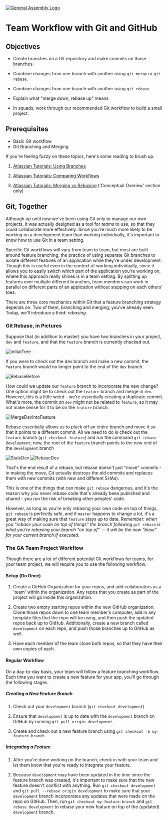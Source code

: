 [![General Assembly Logo](https://camo.githubusercontent.com/1a91b05b8f4d44b5bbfb83abac2b0996d8e26c92/687474703a2f2f692e696d6775722e636f6d2f6b6538555354712e706e67)](https://generalassemb.ly/education/web-development-immersive)

# Team Workflow with Git and GitHub

## Objectives

-   Create branches on a Git repository and make commits on those branches.

-   Combine changes from one branch with another
     using `git merge` or `git rebase`.

-   Combine changes from one branch with another using `git rebase`.

-   Explain what "merge down, rebase up" means

-   In squads, work through our recommended Git workflow
     to build a small project.

## Prerequisites

-   Basic Git workflow
-   Git Branching and Merging

If you're feeling fuzzy on these topics, here's some reading to brush up.

1.  [Atlassian Tutorials: Using Branches](https://www.atlassian.com/git/tutorials/using-branches)

1.  [Atlassian Tutorials: Comparing Workflows](https://www.atlassian.com/git/tutorials/comparing-workflows)

1.  [Atlassian Tutorials: Merging vs Rebasing](https://www.atlassian.com/git/tutorials/merging-vs-rebasing)
      ('Conceptual Overiew' section only)

## Git, Together

Although up until now we've been using Git only to manage our own projects,
 it was actually designed as a tool for _teams_ to use,
 so that they could collaborate more effectively.
Since you're much more likely to be working on a development team
 than working individually, it's important to know
 how to use Git in a team setting.

Specific Git workflows will vary from team to team,
 but most are built around feature branching, the practice of
 using separate Git branches to isolate different features of an application
 while they're under development.
Though this is useful even in the context of working individually,
 since it allows you to easily switch which part of the application
 you're working on, where this approach really shines is in a team setting.
By splitting up features over multiple different branches,
 team members can work in parallel on different parts of an application
 without stepping on each others' toes.

There are three core mechanics within Git that a feature branching strategy
 depends on.
Two of them, branching and merging, you've already seen.
Today, we'll introduce a third: _rebasing_.

### Git Rebase, in Pictures

Suppose that (in addition to master) you have two branches in your project, `dev` and `feature`,
  and that the `feature` branch is currently checked out.

![initialTree](http://i.imgur.com/ysQ8ytk.png)

If you were to check out the dev branch and make a new commit,
 the `feature` branch would no longer point to the end of the `dev` branch.

![RebaseBefore](http://i.imgur.com/mT5eka7.png)

How could we update our `feature` branch to incorporate the new change?
One option might be to check out the `feature` branch and merge in `dev`.
However, this is a little weird - we're essentially creating a duplicate commit.
What's more, the commit on `dev` might not be related to `feature`,
 so it may not make sense for it to be on the `feature` branch.

![MergeDevIntoFeature](http://i.imgur.com/dUmRcgc.png)

Rebase essentially allows us to pluck off an entire branch and move it so that
 it points to a different commit.
All we need to do is check out the `feature` branch (`git checkout feature`)
 and run the command `git rebase development`; now, the root of the `feature` branch
 points to the new end of the `development` branch

![StaleDev](http://i.imgur.com/mT5eka7.png)
![RebaseDev](http://i.imgur.com/GAMQJYu.png)

That's the end result of a rebase, but rebase doesn't just "move" commits - in making the move,
Git actually destroys the old commits and replaces them with new commits
 (with new and different SHAs).

This is one of the things that can make `git rebase` dangerous,
 and it's the reason why you never rebase code that's already been
 published and shared - you run the risk of breaking other peoples' code.

However, as long as you're only rebasing your own code on top of things,
 `git rebase` is perfectly safe, and if `master` happens to change a lot,
 it's a great way of making sure that `feature` stays up to date. _Remember: when you "rebase your code on top of things" the branch following `git rebase` is what you're rebasing your branch "on top of" — it will be the new "base" for your current branch if executed._

### The GA Team Project Workflow

Though there are a lot of different potential Git workflows for teams,
 for your team project, we will require you to use the following workflow.

#### Setup (Do Once)

1.  Create a GitHub Organization for your repos,
      and add collaborators as a 'team' within the organization.
      Any repos that you create as part of the project will go
      inside this organization.

1.  Create two empty starting repos within the new GitHub organization.
     Clone those repos down to one team member's computer,
     add in any template files that the repo will be using,
     and then push the updated repos back up to GitHub.
     Additionally, create a new branch called `development` on each repo,
     and push those branches up to GitHub as well.

1.  Have each member of the team clone both repos,
     so that they have their own copies of each.

#### Regular Workflow

On a day-to-day basis, your team will follow a feature branching workflow.
Each time you want to create a new feature for your app,
 you'll go through the following stages.

##### Creating a New Feature Branch

1.  Check out your `development` branch (`git checkout development`)

1.  Ensure that `development` is up to date with
     the `development` branch on GitHub
     by running `git pull origin development`.

1.  Create and check out a new feature branch using
     `git checkout -b my-feature-branch`

##### Integrating a Feature

1.  After you're done working on the branch,
     check in with your team and let them know that
     you're ready to integrate your feature.

1.  Because `development` may have been updated
     in the time since the feature branch was created,
     it's important to make sure that the new feature doesn't conflict
     with anything.
     Run `git checkout development` and `git pull --rebase origin development` to make sure
     that your `development` branch incorporates any updates that were made
     on the repo on GitHub.
     Then, run `git checkout my-feature-branch` and `git rebase development`
     to rebase your new feature on top of the (updated) `development` branch.

     <!-- Instructor note
  Be sure to emphasize the semantic difference between rebase and pull. (per issue #18)
  You should always use `git pull --rebase` when your changes do not deserve a separate branch.
  Make this distinction known: Your local branch, into which you pull changes, and remote branch, are actually different branches, and git pull is about merging them (through a fetch and merge). When it would be better for any two branches in question to be one branch is where git pull rebase comes into play. You no longer merge, you actually commit one branch on top of the other for unified history.
     -->

1.  If any conflicts were introduced in the previous step,
     work through the code **with your team** and resolve each one;
     when you finish, make a commit.

1.  Now that your branch has been rebased, and you're ready to integrate it,
     push your branch up to GitHub with `git push origin my-feature-branch`.
     and then create a pull request (within your GitHub repo)
     from your feature branch to the `development` branch.

1.  As a team, review the pull request, confirm whether or not
     it can be merged in automatically, and decide whether or not
     to approve the pull request.

     If there are merge conflicts preventing an automatic merge,
     a member of your team will need to resolve those conflicts manually
     on their machine, and then push the newly updated `development` branch
     back up to GitHub.

Once `development` has been updated, other members of the team
 will need to rebase their own feature branches on it (as described in Step 2)
 before they push up those feature branches up to GitHub.

##### Deploying a Working App

Work through the following steps as a team.

1.  Have one member of the team check out `development`
     and pull down the latest version from GitHub.

1.  For this version, check and make sure that the application is working.
     If you have tests, run them.

1.  When you're satisfied that the app is ready to deploy,
     check out the `master` branch and run `git merge development`.

1.  Push the finished version of your code up to GitHub
     (`git push origin master`).

1.  Deploy!

    _If this is your back-end repo,_
    _run `heroku create` to set up a new repo on Heroku,_
    _and push to it by running `git push heroku master`._
    _If this is your front-end repo, test your build with `grunt build`,_
    _then run `grunt deploy`_

##### GENERAL GUIDELINES

-   **Always** branch by feature. Each branch should have a feature in mind, i.e. auth, book-single, book-collection, etc...,
    and that feature should be completed fully before it's merged into development.

-   **Always** pull before a merge or rebase.

-   **Never** work directly on either `development` or `master`.

-   **Never** share feature branches;
     if you need two people to work on the same feature,
     they should pair program on the same machine.

-   **Never _ever_** rebase code that's been published.
    Remember, 'merge down, rebase up'!

### Lab : Using the GA Team
 Project Workflow

To practice the workflow we've prescribed for you,
 your team will now follow it to create a simple front-end app
 that (in response to a button-click) uses AJAX
 to GET data from [this API endpoint](https://wdi-library.herokuapp.com/books),
 and then renders the resultant data nicely in the page using Handlebars.
You may start by downloading the JS-Template as a ZIP
 and dropping those files into your repo.
Your feature branches should be `html-css`, `ajax`, `handlebars`,
 and `ui-behavior`.

Make commits regularly, in case you need to undo a mistake!

## Further Reading

-   [Git Branches in a Nutshell](http://git-scm.com/book/en/v2/Git-Branching-Branches-in-a-Nutshell)
-   [Distributed Git Workflows](http://git-scm.com/book/en/v2/Distributed-Git-Distributed-Workflows)
-   [Learning git visually](https://onlywei.github.io/explain-git-with-d3/)

## [License](LICENSE)

1.  All content is licensed under a CC­BY­NC­SA 4.0 license.
1.  All software code is licensed under GNU GPLv3. For commercial use or
    alternative licensing, please contact legal@ga.co.
